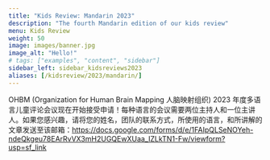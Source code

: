```yaml
---
title: "Kids Review: Mandarin 2023"
description: "The fourth Mandarin edition of our kids review"
menu: Kids Review
weight: 50
image: images/banner.jpg
image_alt: "Hello!"
# tags: ["examples", "content", "sidebar"]
sidebar_left: sidebar_kidsreviews2023
aliases: [/kidsreview/2023/mandarin/]
---
```


OHBM (Organization for Human Brain Mapping 人脑映射组织) 2023 年度多语言儿童评论会议现在开始接受申请！每种语言的会议需要两位主持人和一位主讲人。如果您感兴趣，请将您的姓名，团队的联系方式，所使用的语言，和所讲解的文章发送至该邮箱：https://docs.google.com/forms/d/e/1FAIpQLSeNOYeh-ndeQkgeu78EArRvVX3mH2UGQEwXUaa_IZLkTN1-Fw/viewform?usp=sf_link

<!-- ### Title for this edition
Written recap to this edition -->